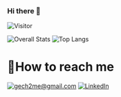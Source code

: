 ### Hi there 👋
![Visitor](https://visitor-badge.laobi.icu/badge?page_id=gech4me)


![Overall Stats](https://github-readme-stats.vercel.app/api?username=gech4me&count_private=true&show_icons=true&hide=contribs)
![Top Langs](https://github-readme-stats.vercel.app/api/top-langs/?username=gech4me&layout=compact)

# 📧How to reach me
<a href="mailto:gech2me@gmail.com">![gech2me@gmail.com](https://img.shields.io/badge/Gmail-D14836?style=for-the-badge&logo=gmail&logoColor=white)</a>
<a href="https://www.linkedin.com/ln/gech2me">![LinkedIn](https://img.shields.io/badge/LinkedIn-0077B5?style=for-the-badge&logo=linkedin&logoColor=white)</a>

<!--
**gech4me/gech4me** is a ✨ _special_ ✨ repository because its `README.md` (this file) appears on your GitHub profile.

Here are some ideas to get you started:

- 🔭 I’m currently working on ...
- 🌱 I’m currently learning ...
- 👯 I’m looking to collaborate on ...
- 🤔 I’m looking for help with ...
- 💬 Ask me about ...
- 📫 How to reach me: ...
- 😄 Pronouns: ...
- ⚡ Fun fact: ...
-->
